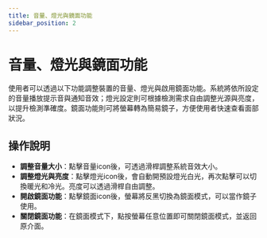 ```yaml
---
title: 音量、燈光與鏡面功能
sidebar_position: 2
---
```


# 音量、燈光與鏡面功能

使用者可以透過以下功能調整裝置的音量、燈光與啟用鏡面功能。系統將依所設定的音量播放提示音與通知音效；燈光設定則可根據檢測需求自由調整光源與亮度，以提升檢測準確度。鏡面功能則可將螢幕轉為簡易鏡子，方便使用者快速查看面部狀況。

## 操作說明

- **調整音量大小**：點擊音量icon後，可透過滑桿調整系統音效大小。
- **調整燈光與亮度**：點擊燈光icon後，會自動開預設燈光白光，再次點擊可以切換暖光和冷光。亮度可以透過滑桿自由調整。
- **開啟鏡面功能**：點擊鏡面icon後，螢幕將反黑切換為鏡面模式，可以當作鏡子使用。
- **關閉鏡面功能**：在鏡面模式下，點按螢幕任意位置即可關閉鏡面模式，並返回原介面。
